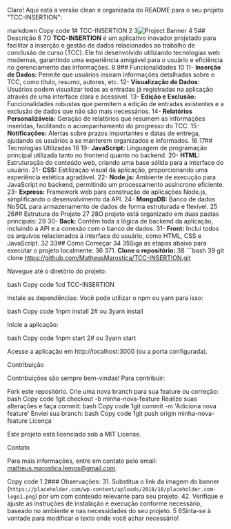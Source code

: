 Claro! Aqui está a versão clean e organizada do README para o seu projeto "TCC-INSERTION":

markdown
Copy code
1# TCC-INSERTION
2
3![Project Banner](https://placeholder.com/wp-content/uploads/2018/10/placeholder.com-logo1.png)
4
5## Descrição
6
7O **TCC-INSERTION** é um aplicativo inovador projetado para facilitar a inserção e gestão de dados relacionados ao trabalho de conclusão de curso (TCC). Ele foi desenvolvido utilizando tecnologias web modernas, garantindo uma experiência amigável para o usuário e eficiência no gerenciamento das informações.
8
9## Funcionalidades
10
11- **Inserção de Dados:** Permite que usuários insiram informações detalhadas sobre o TCC, como título, resumo, autores, etc.
12- **Visualização de Dados:** Usuários podem visualizar todas as entradas já registradas na aplicação através de uma interface clara e acessível.
13- **Edição e Exclusão:** Funcionalidades robustas que permitem a edição de entradas existentes e a exclusão de dados que não são mais necessários.
14- **Relatórios Personalizáveis:** Geração de relatórios que resumem as informações inseridas, facilitando o acompanhamento do progresso do TCC.
15- **Notificações:** Alertas sobre prazos importantes e datas de entrega, ajudando os usuários a se manterem organizados e informados.
16
17## Tecnologias Utilizadas
18
19- **JavaScript:** Linguagem de programação principal utilizada tanto no frontend quanto no backend.
20- **HTML:** Estruturação do conteúdo web, criando uma base sólida para a interface do usuário.
21- **CSS:** Estilização visual da aplicação, proporcionando uma experiência estética agradável.
22- **Node.js:** Ambiente de execução para JavaScript no backend, permitindo um processamento assíncrono eficiente.
23- **Express:** Framework web para construção de aplicações Node.js, simplificando o desenvolvimento da API.
24- **MongoDB:** Banco de dados NoSQL para armazenamento de dados de forma estruturada e flexível.
25
26## Estrutura do Projeto
27
28O projeto está organizado em duas pastas principais:
29
30- **Back:** Contém toda a lógica de backend da aplicação, incluindo a API e a conexão com o banco de dados.
31- **Front:** Inclui todos os arquivos relacionados à interface do usuário, como HTML, CSS e JavaScript.
32
33## Como Começar
34
35Siga as etapas abaixo para executar o projeto localmente:
36
371. **Clone o repositório:**
38   ```bash
39   git clone https://github.com/MatheusMarostica/TCC-INSERTION.git

Navegue até o diretório do projeto:

bash
Copy code
1cd TCC-INSERTION

Instale as dependências: Você pode utilizar o npm ou yarn para isso:

bash
Copy code
1npm install
2# ou
3yarn install

Inicie a aplicação:

bash
Copy code
1npm start
2# ou
3yarn start

Acesse a aplicação em http://localhost:3000 (ou a porta configurada).

Contribuição

Contribuições são sempre bem-vindas! Para contribuir:

Fork este repositório.
Crie uma nova branch para sua feature ou correção:
bash
Copy code
1git checkout -b minha-nova-feature
Realize suas alterações e faça commit:
bash
Copy code
1git commit -m 'Adiciona nova feature'
Enviei sua branch:
bash
Copy code
1git push origin minha-nova-feature
Licença

Este projeto está licenciado sob a MIT License.

Contato

Para mais informações, entre em contato pelo email: matheus.marostica.lemos@gmail.com.

Copy code
1
2### Observações:
31. Substitua o link da imagem do banner (`https://placeholder.com/wp-content/uploads/2018/10/placeholder.com-logo1.png`) por um com conteúdo relevante para seu projeto.
42. Verifique e ajuste as instruções de instalação e execução conforme necessário, baseado no ambiente e nas necessidades do seu projeto.
5
6Sinta-se à vontade para modificar o texto onde você achar necessário!
